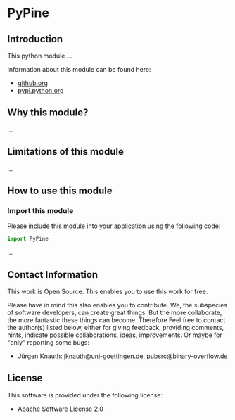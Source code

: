 PyPine
==========

Introduction
------------

This python module ...

Information about this module can be found here:

* [github.org](https://github.com/jkpubsrc/....)
* [pypi.python.org](https://pypi.python.org/pypi/PyPine)

Why this module?
----------------

...

Limitations of this module
--------------------------

...

How to use this module
----------------------

### Import this module

Please include this module into your application using the following code:

```python
import PyPine
```

...

Contact Information
-------------------

This work is Open Source. This enables you to use this work for free.

Please have in mind this also enables you to contribute. We, the subspecies of software developers, can create great things. But the more collaborate, the more fantastic these things can become. Therefore Feel free to contact the author(s) listed below, either for giving feedback, providing comments, hints, indicate possible collaborations, ideas, improvements. Or maybe for "only" reporting some bugs:

* Jürgen Knauth: jknauth@uni-goettingen.de, pubsrc@binary-overflow.de

License
-------

This software is provided under the following license:

* Apache Software License 2.0



